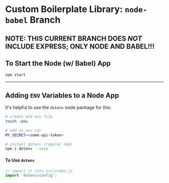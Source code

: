 # Custom Boilerplate Library: ```node-babel``` Branch

## **NOTE: THIS CURRENT BRANCH DOES *NOT* INCLUDE EXPRESS; ONLY NODE AND BABEL!!!**


## To Start the Node (w/ Babel) App

```bash
npm start
```

---

## Adding ```ENV``` Variables to a Node App
It's helpful to use the ```dotenv``` node package for this.

```bash
# create and env file
touch .env

# add an env var
MY_SECRET=<some-api-token>

# install dotenv (regular dep)
npm i dotenv --save
```

#### **To Use ```dotenv```**

```javascript
// import it into src/index.js
import 'dotenv/config';
```











